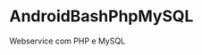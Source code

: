 # AndroidBashPhpMySQL
Webservice com PHP e MySQL


<?php 

	$con = mysqli_connect("localhost:3306","root","","androidbash_movies2017_db");

	if (mysqli_connect_errno())
    {
       echo "Falha de conexão com o MySQL: " . mysqli_connect_error();
    }
	
	$id = $_GET["id"];
	
	$sql= "Select * from movies_table where id between ($id+1) and ($id+10)";
	
	$result = mysqli_query($con ,$sql);
	
	while ($row = mysqli_fetch_assoc($result)) {
		
		$array[] = $row;
		
	}
	header('Content-Type:Application/json');
	
	echo json_encode($array);
 
    mysqli_free_result($result);
 
    mysqli_close($con);
  
 ?>
